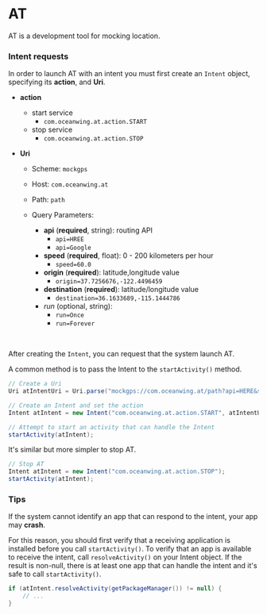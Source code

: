 # AT

AT is a development tool for mocking location.

### Intent requests

In order to launch AT with an intent you must first create an `Intent` object, specifying its **action**, and **Uri**.

- **action**

  - start service
    - `com.oceanwing.at.action.START`
  - stop service
    - `com.oceanwing.at.action.STOP`

- **Uri**

  - Scheme: `mockgps`

  - Host: `com.oceanwing.at`

  - Path: `path`

  - Query Parameters:

    - **api** (**required**, string): routing API
      - `api=HREE`
      - `api=Google`
    - **speed** (**required**, float): 0 - 200 kilometers per hour
      - `speed=60.0`
    - **origin** (**required**): latitude,longitude value
      - `origin=37.7256676,-122.4496459`
    - **destination** (**required**): latitude/longitude value
      - `destination=36.1633689,-115.1444786`
    - *run* (optional, string):
      - `run=Once`
      - `run=Forever`

    ​

After creating the `Intent`, you can request that the system launch AT.

A common method is to pass the Intent to the `startActivity()` method.

```java
// Create a Uri
Uri atIntentUri = Uri.parse("mockgps://com.oceanwing.at/path?api=HERE&speed=60.0&run=Once&origin=37.7256676,-122.4496459&destination=36.1633689,-115.1444786");

// Create an Intent and set the action
Intent atIntent = new Intent("com.oceanwing.at.action.START", atIntentUri);

// Attempt to start an activity that can handle the Intent
startActivity(atIntent);
```

It's similar but more simpler to stop AT.

```java
// Stop AT
Intent atIntent = new Intent("com.oceanwing.at.action.STOP");
startActivity(atIntent);
```



### Tips

If the system cannot identify an app that can respond to the intent, your app may **crash**. 

For this reason, you should first verify that a receiving application is installed before you call `startActivity()`.
To verify that an app is available to receive the intent, call `resolveActivity()` on your Intent object.
If the result is non-null, there is at least one app that can handle the intent and it's safe to call `startActivity()`.

```java
if (atIntent.resolveActivity(getPackageManager()) != null) {
    // ...
}
```
